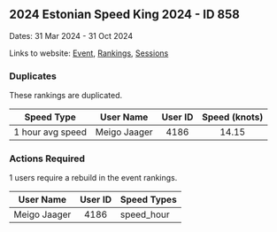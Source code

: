 ## 2024 Estonian Speed King 2024 - ID 858

Dates: 31 Mar 2024 - 31 Oct 2024

Links to website: [Event](https://www.gps-speedsurfing.com/default.aspx?mnu=event&val=858), [Rankings](https://www.gps-speedsurfing.com/default.aspx?mnu=eventranking&val=858), [Sessions](https://www.gps-speedsurfing.com/default.aspx?mnu=eventsessions&val=858)

### Duplicates

These rankings are duplicated.

| Speed Type | User Name | User ID | Speed (knots) |
| ---------- | --------- | :-----: | :-----------: |
| 1 hour avg speed | Meigo Jaager | 4186 | 14.15 |

### Actions Required

1 users require a rebuild in the event rankings.

| User Name | User ID | Speed Types |
| --------- | :-----: | ----------- |
| Meigo Jaager | 4186 | speed_hour |
